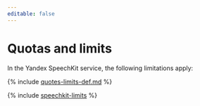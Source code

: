 ```yaml
---
editable: false
---
```

# Quotas and limits

In the Yandex SpeechKit service, the following limitations apply:

{% include [quotes-limits-def.md](../../_includes/quotes-limits-def.md) %}

{% include [speechkit-limits](../../_includes/speechkit-limits.md) %}